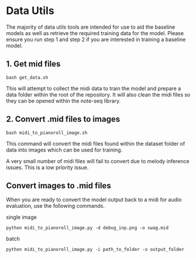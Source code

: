 # Data Utils
The majority of data utils tools are intended for use to aid the baseline models as well as retrieve the required training data for the model. Please ensure you run step 1 and step 2 if you are interested in training a baseline model.

## 1. Get mid files
```
bash get_data.sh
```
This will attempt to collect the midi data to train the model and prepare a data folder within the root of the repository. It will also clean the midi files so they can be opened within the note-seq library.

## 2. Convert .mid files to images
```
bash midi_to_pianoroll_image.sh
```
This command will convert the midi files found within the dataset folder of data into images which can be used for training.

A very small number of midi files will fail to convert due to melody inference issues. This is a low priority issue.

## Convert images to .mid files
When you are ready to convert the model output back to a midi for audio evaluation, use the following commands.

single image
```
python midi_to_pianoroll_image.py -d debug_inp.png -o swag.mid
```

batch
```
python midi_to_pianoroll_image.py -i path_to_folder -o output_folder
```
